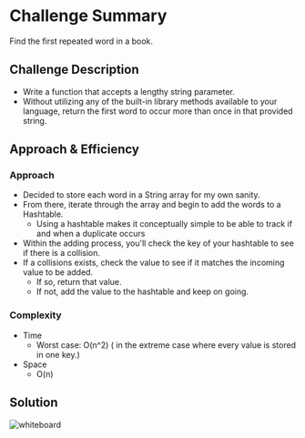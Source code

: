 # Challenge Summary
<!-- Short summary or background information -->
Find the first repeated word in a book.

## Challenge Description
<!-- Description of the challenge -->
- Write a function that accepts a lengthy string parameter.
- Without utilizing any of the built-in library methods available to your language, return the first word to occur more than once in that provided string.

## Approach & Efficiency
<!-- What approach did you take? Why? What is the Big O space/time for this approach? -->
### Approach
- Decided to store each word in a String array for my own sanity. 
- From there, iterate through the array and begin to add the words to a Hashtable.
  - Using a hashtable makes it conceptually simple to be able to track if and when a duplicate occurs
- Within the adding process, you'll check the key of your hashtable to see if there is a collision.
- If a collisions exists, check the value to see if it matches the incoming value to be added.
  - If so, return that value.
  - If not, add the value to the hashtable and keep on going.

### Complexity
- Time
  - Worst case: O(n^2) ( in the extreme case where every value is stored in one key.)
- Space
  - O(n)
## Solution
<!-- Embedded whiteboard image -->
![whiteboard]()